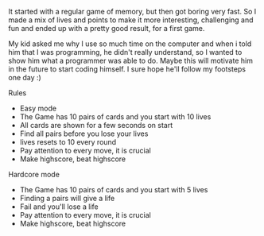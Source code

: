 It started with a regular game of memory, but then got boring very fast. So I made a mix of lives and points to make it more interesting, challenging and fun and ended up with a pretty good result, for a first game. 

My kid asked me why I use so much time on the computer and when i told him that I was programming, he didn't really understand, so I wanted to show him what a programmer was able to do. Maybe this will motivate him in the future to start coding himself. I sure hope he'll follow my footsteps one day :)

Rules
- Easy mode
- The Game has 10 pairs of cards and you start with 10 lives
- All cards are shown for a few seconds on start
- Find all pairs before you lose your lives
- lives resets to 10 every round
- Pay attention to every move, it is crucial
- Make highscore, beat highscore

Hardcore mode
- The Game has 10 pairs of cards and you start with 5 lives
- Finding a pairs will give a life
- Fail and you'll lose a life
- Pay attention to every move, it is crucial
- Make highscore, beat highscore
